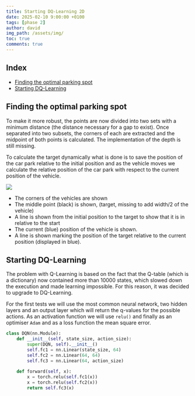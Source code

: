 ```yaml
---
title: Starting DQ-Learning 2D
date: 2025-02-10 9:00:00 +0100
tags: [phase 2]
author: david
img_path: /assets/img/
toc: true
comments: true
---
```


## Index

- [Finding the optimal parking spot](#finding-the-optimal-parking-spot)
- [Starting DQ-Learning](#starting-dq-learning)


## Finding the optimal parking spot

To make it more robust, the points are now divided into two sets with a minimum distance (the distance necessary for a gap to exist). Once separated into two subsets, the corners of each are extracted and the midpoint of both points is calculated. The implementation of the depth is still missing.


To calculate the target dynamically what is done is to save the position of the car park relative to the initial position and as the vehicle moves we calculate the relative position of the car park with respect to the current position of the vehicle. 

![](Sitio_2.png)

- The corners of the vehicles are shown
- The middle point (black) is shown, (target, missing to add width/2 of the vehicle)
- A line is shown from the initial position to the target to show that it is in relative to the start
- The current (blue) position of the vehicle is shown.
- A line is shown marking the position of the target relative to the current position (displayed in blue).

## Starting DQ-Learning

The problem with Q-Learning is based on the fact that the Q-table (which is a dictionary) now contained more than 10000 states, which slowed down the execution and made learning impossible. For this reason, it was decided to upgrade to DQ-Learning.

For the first tests we will use the most common neural network, two hidden layers and an output layer which will return the q-values for the possible actions. As an activation function we will use `relu()` and finally as an optimiser `Adam` and as a loss function the mean square error.


```python
class DQN(nn.Module):
    def __init__(self, state_size, action_size):
        super(DQN, self).__init__()
        self.fc1 = nn.Linear(state_size, 64)
        self.fc2 = nn.Linear(64, 64)
        self.fc3 = nn.Linear(64, action_size)
    
    def forward(self, x):
        x = torch.relu(self.fc1(x))
        x = torch.relu(self.fc2(x))
        return self.fc3(x)
```
